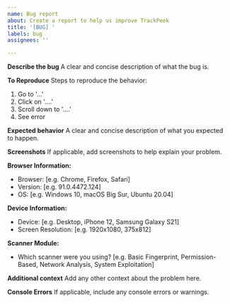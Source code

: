 ```yaml
---
name: Bug report
about: Create a report to help us improve TrackPeek
title: '[BUG] '
labels: bug
assignees: ''

---
```


**Describe the bug**
A clear and concise description of what the bug is.

**To Reproduce**
Steps to reproduce the behavior:
1. Go to '...'
2. Click on '....'
3. Scroll down to '....'
4. See error

**Expected behavior**
A clear and concise description of what you expected to happen.

**Screenshots**
If applicable, add screenshots to help explain your problem.

**Browser Information:**
 - Browser: [e.g. Chrome, Firefox, Safari]
 - Version: [e.g. 91.0.4472.124]
 - OS: [e.g. Windows 10, macOS Big Sur, Ubuntu 20.04]

**Device Information:**
 - Device: [e.g. Desktop, iPhone 12, Samsung Galaxy S21]
 - Screen Resolution: [e.g. 1920x1080, 375x812]

**Scanner Module:**
 - Which scanner were you using? [e.g. Basic Fingerprint, Permission-Based, Network Analysis, System Exploitation]

**Additional context**
Add any other context about the problem here.

**Console Errors**
If applicable, include any console errors or warnings.